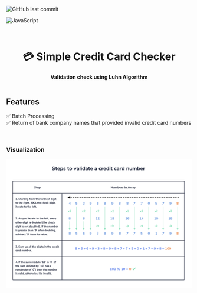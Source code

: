 ![GitHub last commit](https://img.shields.io/github/last-commit/dbnge/responsive-signin-form-google)

![JavaScript](https://img.shields.io/badge/javascript-%23323330.svg?style=for-the-badge&logo=javascript&logoColor=%23F7DF1E)

<br>

<div  align="center">
	<h1>&#128179; Simple Credit Card Checker</h1>
	<strong>Validation check using Luhn Algorithm</strong>
</div>
<br> 

## Features 
&#x2705; Batch Processing <br>
&#x2705; Return of bank company names that provided invalid   credit card numbers

<br>

### Visualization

![](/assets/images/Screenshot%202022-04-25%20at%2023.10.11.png)